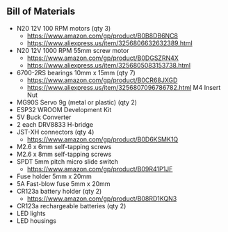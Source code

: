 <h2>Bill of Materials</h2>

* N20 12V 100 RPM motors (qty 3)
    * https://www.amazon.com/gp/product/B0B8DB6NC8
    * https://www.aliexpress.us/item/3256806632632389.html
* N20 12V 1000 RPM 55mm screw motor
    * https://www.amazon.com/gp/product/B0DGSZRN4X
    * https://www.aliexpress.us/item/3256805083153738.html
* 6700-2RS bearings 10mm x 15mm (qty 7)
    * https://www.amazon.com/gp/product/B0CR68JXGD 
    * https://www.aliexpress.us/item/3256807096786782.html M4 Insert Nut
* MG90S Servo 9g (metal or plastic) (qty 2)
* ESP32 WROOM Development Kit
* 5V Buck Converter
* 2 each DRV8833 H-bridge
* JST-XH connectors (qty 4)
    * https://www.amazon.com/gp/product/B0D6KSMK1Q
* M2.6 x 6mm self-tapping screws
* M2.6 x 8mm self-tapping screws
* SPDT 5mm pitch micro slide switch
    * https://www.amazon.com/gp/product/B09R41P1JF
* Fuse holder 5mm x 20mm
* 5A Fast-blow fuse 5mm x 20mm
* CR123a battery holder (qty 2)
    * https://www.amazon.com/gp/product/B08RD1KQN3
* CR123a rechargeable batteries (qty 2)
* LED lights
* LED housings